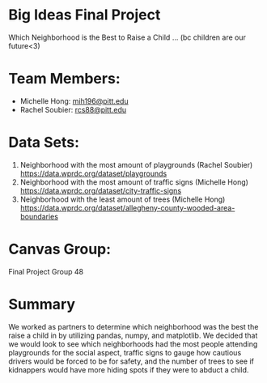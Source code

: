 # Big Ideas Final Project
Which Neighborhood is the Best to Raise a Child ... (bc children are our future<3)

# Team Members:
* Michelle Hong: mih196@pitt.edu
* Rachel Soubier: rcs88@pitt.edu

# Data Sets:
1) Neighborhood with the most amount of playgrounds (Rachel Soubier)
https://data.wprdc.org/dataset/playgrounds
2) Neighborhood with the most amount of traffic signs (Michelle Hong)
https://data.wprdc.org/dataset/city-traffic-signs
3) Neighborhood with the least amount of trees (Michelle Hong)
https://data.wprdc.org/dataset/allegheny-county-wooded-area-boundaries

# Canvas Group:
Final Project Group 48

# Summary
We worked as partners to determine which neighborhood was the best the raise a child in by utilizing pandas, 
numpy, and matplotlib. We decided that we would look to see which neighborhoods had the most people attending 
playgrounds for the social aspect, traffic signs to gauge how cautious drivers would be forced to be for safety,
and the number of trees to see if kidnappers would have more hiding spots if they were to abduct a child.


